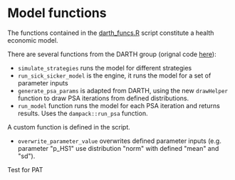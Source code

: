 # Model functions

The functions contained in the [darth_funcs.R](https://github.com/RobertASmithBresMed/plumberHE/blob/main/R/darth_funcs.R) script constitute a health economic model.

There are several functions from the DARTH group (orignal code [here](https://github.com/DARTH-git)):
- `simulate_strategies` runs the model for different strategies
- `run_sick_sicker_model` is the engine, it runs the model for a set of parameter inputs
- `generate_psa_params` is adapted from DARTH, using the new `drawHelper` function to draw PSA iterations from defined distributions.
- `run_model` function runs the model for each PSA iteration and returns results. Uses the `dampack::run_psa` function.

A custom function is defined in the script.
- `overwrite_parameter_value` overwrites defined parameter inputs (e.g. parameter "p_HS1" use distribution "norm" with defined "mean" and "sd").

Test for PAT

